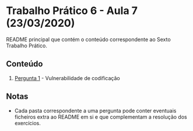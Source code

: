 # Trabalho Prático 6 - Aula 7 (23/03/2020)

README principal que contém o conteúdo correspondente ao Sexto Trabalho Prático.

## Conteúdo

1. [Pergunta 1](P1%20-%20Vulnerabilidade%20de%20codifica%C3%A7%C3%A3o) - Vulnerabilidade de codificação

<p>

## Notas

- Cada pasta correspondente a uma pergunta pode conter eventuais ficheiros extra ao README em si e que complementam a resolução dos exercícios.
